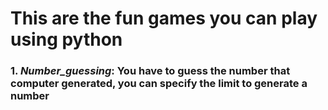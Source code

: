 # This are the fun games you can play using python
### 1.  *Number_guessing*: You have to guess the number that computer generated, you can specify the limit to generate a number 
